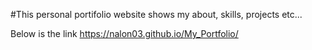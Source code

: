 #This personal portifolio website shows my about, skills, projects etc...

Below is the link
https://nalon03.github.io/My_Portfolio/
